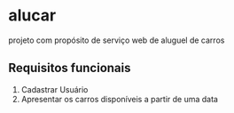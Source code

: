 # alucar
projeto com propósito de serviço web de aluguel de carros

## Requisitos funcionais
1. Cadastrar Usuário
2. Apresentar os carros disponíveis a partir de uma data
